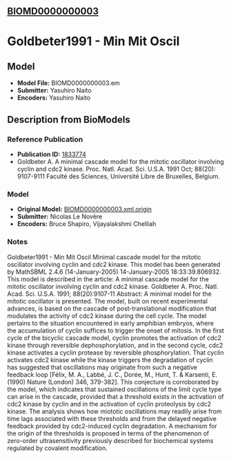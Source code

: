 [BIOMD0000000003](http://www.ebi.ac.uk/biomodels-main/BIOMD0000000003)
----------------------------------------------------------------------
Goldbeter1991 - Min Mit Oscil
======================================================================

Model
-----

* **Model File:** BIOMD0000000003.em
* **Submitter:** Yasuhiro Naito
* **Encoders:** Yasuhiro Naito

Description from BioModels
--------------------------

### Reference Publication

* **Publication ID:** [1833774](http://www.ncbi.nlm.nih.gov/pubmed/1833774)
* Goldbeter A. 
A minimal cascade model for the mitotic oscillator involving cyclin and cdc2 kinase. 
Proc. Natl. Acad. Sci. U.S.A. 1991 Oct; 88(20): 9107-9111 
Faculté des Sciences, Université Libre de Bruxelles, Belgium.  

### Model

* **Original Model:** [BIOMD0000000003.xml.origin](http://www.ebi.ac.uk/biomodels/models-main/publ/BIOMD0000000003/BIOMD0000000003.xml.origin)
* **Submitter:** Nicolas Le Novère
* **Encoders:** Bruce Shapiro, Vijayalakshmi Chelliah

### Notes

Goldbeter1991 - Min Mit Oscil
Minimal cascade model for the mitotic oscillator involving cyclin and cdc2 kinase.
This model has been generated by MathSBML 2.4.6 (14-January-2005) 14-January-2005 18:33:39.806932.
This model is described in the article:
A minimal cascade model for the mitotic oscillator involving cyclin and cdc2 kinase.
Goldbeter A.
Proc. Natl. Acad. Sci. U.S.A. 1991; 88(20):9107-11
Abstract:
A minimal model for the mitotic oscillator is presented. The model, built on recent experimental advances, is based on the cascade of post-translational modification that modulates the activity of cdc2 kinase during the cell cycle. The model pertains to the situation encountered in early amphibian embryos, where the accumulation of cyclin suffices to trigger the onset of mitosis. In the first cycle of the bicyclic cascade model, cyclin promotes the activation of cdc2 kinase through reversible dephosphorylation, and in the second cycle, cdc2 kinase activates a cyclin protease by reversible phosphorylation. That cyclin activates cdc2 kinase while the kinase triggers the degradation of cyclin has suggested that oscillations may originate from such a negative feedback loop [Félix, M. A., Labbé, J. C., Dorée, M., Hunt, T. & Karsenti, E. (1990) Nature (London) 346, 379-382]. This conjecture is corroborated by the model, which indicates that sustained oscillations of the limit cycle type can arise in the cascade, provided that a threshold exists in the activation of cdc2 kinase by cyclin and in the activation of cyclin proteolysis by cdc2 kinase. The analysis shows how miototic oscillations may readily arise from time lags associated with these thresholds and from the delayed negative feedback provided by cdc2-induced cyclin degradation. A mechanism for the origin of the thresholds is proposed in terms of the phenomenon of zero-order ultrasensitivity previously described for biochemical systems regulated by covalent modification.

